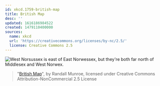 ```yaml
---
id: xkcd.1759-british-map
title: British Map
desc: ''
updated: 1616186984522
created: 1479110400000
sources:
  name: xkcd
  url: 'https://creativecommons.org/licenses/by-nc/2.5/'
  license: Creative Commons 2.5
---
```

![West Norsussex is east of East Norwessex, but they're both far north of Middlesex and West Norwex.](https://imgs.xkcd.com/comics/british_map.png)
> "[British Map](https://xkcd.com/1759/)", by Randall Munroe, licensed under Creative Commons Attribution-NonCommercial 2.5 License
